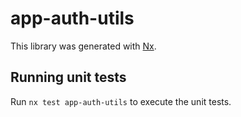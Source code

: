 # app-auth-utils

This library was generated with [Nx](https://nx.dev).

## Running unit tests

Run `nx test app-auth-utils` to execute the unit tests.

